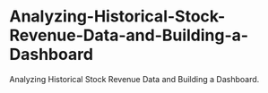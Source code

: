 # Analyzing-Historical-Stock-Revenue-Data-and-Building-a-Dashboard
Analyzing Historical Stock Revenue Data and Building a Dashboard.
